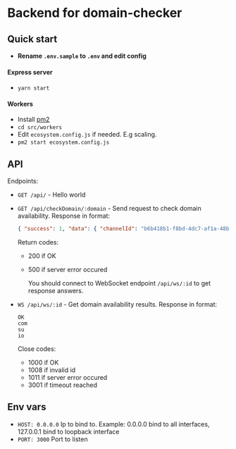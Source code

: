 # Backend for domain-checker

## Quick start

- **Rename `.env.sample` to `.env` and edit config**

#### Express server

- `yarn start`

#### Workers

- Install [pm2](https://github.com/Unitech/PM2/)
- `cd src/workers`
- Edit `ecosystem.config.js` if needed. E.g scaling.
- `pm2 start ecosystem.config.js`

## API

Endpoints:

- `GET /api/` - Hello world
- `GET /api/checkDomain/:domain` - Send request to check domain availability.
  Response in format:

  ```json
  { "success": 1, "data": { "channelId": "b6b418b1-f8bd-4dc7-af1a-48b482525e92" } }
  ```

  Return codes:

  - 200 if OK
  - 500 if server error occured

    You should connect to WebSocket endpoint `/api/ws/:id` to get response answers.

- `WS /api/ws/:id` - Get domain availability results.
  Response in format:

  ```ws
  OK
  com
  su
  io
  ```

  Close codes:

  - 1000 if OK
  - 1008 if invalid id
  - 1011 if server error occured
  - 3001 if timeout reached

## Env vars

- `HOST: 0.0.0.0` Ip to bind to. Example: 0.0.0.0 bind to all interfaces, 127.0.0.1 bind to loopback interface
- `PORT: 3000` Port to listen
